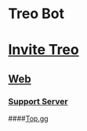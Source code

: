 # Treo Bot
# [Invite Treo](https://discord.com/api/oauth2/authorize?client_id=1016392200516550736&permissions=257698417728&scope=bot%20applications.commands)
## [Web](https://treoinv.tk)
### [Support Server](https://discord.gg/Y457mstEDz)
####[Top.gg](https://top.gg/bot/1016392200516550736)

